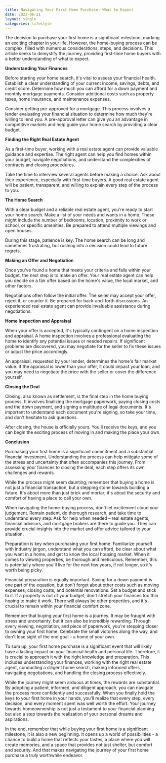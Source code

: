 ```yaml
---
title: Navigating Your First Home Purchase: What to Expect
date: 2023-06-21
layout: single
categories: lifestyle
---
```

The decision to purchase your first home is a significant milestone, marking an exciting chapter in your life. However, the home-buying process can be complex, filled with numerous considerations, steps, and decisions. This article seeks to demystify the journey, providing first-time home buyers with a better understanding of what to expect.

**Understanding Your Finances**

Before starting your home search, it's vital to assess your financial health. Establish a clear understanding of your current income, savings, debts, and credit score. Determine how much you can afford for a down payment and monthly mortgage payments. Consider additional costs such as property taxes, home insurance, and maintenance expenses.

Consider getting pre-approved for a mortgage. This process involves a lender evaluating your financial situation to determine how much they're willing to lend you. A pre-approval letter can give you an advantage in competitive markets and help guide your home search by providing a clear budget.

**Finding the Right Real Estate Agent**

As a first-time buyer, working with a real estate agent can provide valuable guidance and expertise. The right agent can help you find homes within your budget, navigate negotiations, and understand the complexities of contracts and closing procedures.

Take the time to interview several agents before making a choice. Ask about their experience, especially with first-time buyers. A good real estate agent will be patient, transparent, and willing to explain every step of the process to you.

**The Home Search**

With a clear budget and a reliable real estate agent, you're ready to start your home search. Make a list of your needs and wants in a home. These might include the number of bedrooms, location, proximity to work or school, or specific amenities. Be prepared to attend multiple viewings and open houses.

During this stage, patience is key. The home search can be long and sometimes frustrating, but rushing into a decision could lead to future regrets.

**Making an Offer and Negotiation**

Once you've found a home that meets your criteria and falls within your budget, the next step is to make an offer. Your real estate agent can help you decide on a fair offer based on the home's value, the local market, and other factors.

Negotiations often follow the initial offer. The seller may accept your offer, reject it, or counter it. Be prepared for back-and-forth discussions. An experienced real estate agent can provide invaluable assistance during negotiations.

**Home Inspection and Appraisal**

When your offer is accepted, it's typically contingent on a home inspection and appraisal. A home inspection involves a professional evaluating the home to identify any potential issues or needed repairs. If significant problems are discovered, you may negotiate for the seller to fix these issues or adjust the price accordingly.

An appraisal, requested by your lender, determines the home's fair market value. If the appraisal is lower than your offer, it could impact your loan, and you may need to negotiate the price with the seller or cover the difference yourself.

**Closing the Deal**

Closing, also known as settlement, is the final step in the home buying process. It involves finalizing the mortgage paperwork, paying closing costs and the down payment, and signing a multitude of legal documents. It's important to understand each document you're signing, so take your time, and don't hesitate to ask questions.

After closing, the house is officially yours. You'll receive the keys, and you can begin the exciting process of moving in and making the place your own.

**Conclusion**

Purchasing your first home is a significant commitment and a substantial financial investment. Understanding the process can help mitigate some of the stress and uncertainty that often accompanies this journey. From assessing your finances to closing the deal, each step offers its own challenges and rewards.

While the process might seem daunting, remember that buying a home is not just a financial transaction, but a stepping stone towards building a future. It's about more than just brick and mortar; it's about the security and comfort of having a place to call your own.

When navigating the home-buying process, don't let excitement cloud your judgement. Remain patient, do thorough research, and take time to understand every step. Ask for help when needed – real estate agents, financial advisors, and mortgage brokers are there to guide you. They can provide crucial insights into the market and offer advice tailored to your situation.

Preparation is key when purchasing your first home. Familiarize yourself with industry jargon, understand what you can afford, be clear about what you want in a home, and get to know the local housing market. When it comes to viewing properties, be thorough and meticulous. Remember, this is potentially where you'll live for the next few years, if not longer, so it's worth being picky.

Financial preparation is equally important. Saving for a down payment is one part of the equation, but don't forget about other costs such as moving expenses, closing costs, and potential renovations. Set a budget and stick to it. If a property is out of your budget, don't stretch your finances too thin hoping to make it work. There will always be other properties, and it's crucial to remain within your financial comfort zone.

Remember that buying your first home is a journey. It may be fraught with stress and uncertainty, but it can also be incredibly rewarding. Through every viewing, negotiation, and piece of paperwork, you're stepping closer to owning your first home. Celebrate the small victories along the way, and don't lose sight of the end goal – a home of your own.

To sum up, your first home purchase is a significant event that will likely have a lasting impact on your financial health and personal life. Therefore, it is crucial to approach it with the right knowledge and preparation. This includes understanding your finances, working with the right real estate agent, conducting a diligent home search, making informed offers, navigating negotiations, and handling the closing process effectively.

While the journey might seem arduous at times, the rewards are substantial. By adopting a patient, informed, and diligent approach, you can navigate the process more confidently and successfully. When you finally hold the keys to your first home in your hands, you'll realize that every step, every decision, and every moment spent was well worth the effort. Your journey towards homeownership is not just a testament to your financial planning but also a step towards the realization of your personal dreams and aspirations.

In the end, remember that while buying your first home is a significant milestone, it is also a new beginning. It opens up a world of possibilities - a chance to build a home that reflects your tastes, a place where you will create memories, and a space that provides not just shelter, but comfort and security. And that makes navigating the journey of your first home purchase a truly worthwhile endeavor.